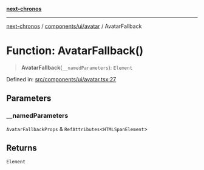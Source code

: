[**next-chronos**](../../../../README.md)

***

[next-chronos](../../../../README.md) / [components/ui/avatar](../README.md) / AvatarFallback

# Function: AvatarFallback()

> **AvatarFallback**(`__namedParameters`): `Element`

Defined in: [src/components/ui/avatar.tsx:27](https://github.com/Bababum95/next-chronos/blob/41860730c8dd12c16699269e1eee86402c8d1a9f/src/components/ui/avatar.tsx#L27)

## Parameters

### \_\_namedParameters

`AvatarFallbackProps` & `RefAttributes`\<`HTMLSpanElement`\>

## Returns

`Element`
